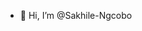- 👋 Hi, I’m @Sakhile-Ngcobo


<!---
Sakhile-Ngcobo/Sakhile-Ngcobo is a ✨ special ✨ repository because its `README.md` (this file) appears on your GitHub profile.
You can click the Preview link to take a look at your changes.
--->
